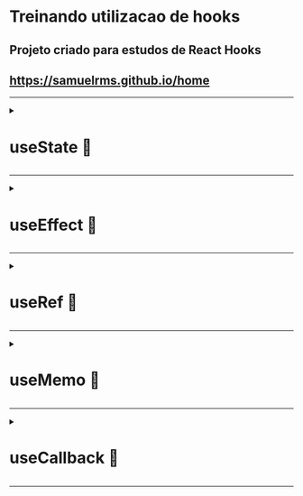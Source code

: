 # Treinando utilizacao de hooks
## Projeto criado para estudos de React Hooks
## https://samuelrms.github.io/home

---
<details>

  <summary>
    
   # useState 🚀
  
  </summary>

### Estrutura base:

```
const [seuState, setSeuState] = useState(valor do seu state)
```
Utilizamos `set` como um padrão para boas práticas, porém, você pode utilizar o nome que quiser

O useState é uma função que retorna uma Array com 2 valores. O primeiro valor guarda o dado do estado atual, pode ser qualquer tipo de dado como strings, arrays, números, boolean, null, undefined e objetos. O segundo valor é uma função que pode ser utilizada para modificarmos o estado do primeiro valor.

Quando a função de modificação do estado é ativada, todos os componentes que dependerem do estado, serão renderizados novamente e os seus filhos também. É isso que garante a reatividade de componentes funcionais no React.

Não existem limites para o uso do useState, podemos definir diversos no mesmo componente.

Podemos passar o estado e a função de modificação como propriedades para outros elementos.

Podemos passar uma função de callback para atualizar o estado. A função de callback recebe um parâmetro que representa o valor anterior e irá modificar o estado para o valor que for retonado na função.

A definição do estado inicial também pode ser feita com um callback.

### Reatividade
Não modifique o estado diretamente. Utilize sempre a função de atualização do estado, pois ela que garante a reatividade dos componentes. Sempre modifique o seu `setState` jamais o seu `state`

</details>

---

<details>

  <summary>
    
   # useEffect 🚀
  
  </summary>

### Estrutura base:

```
  useEffect(() => {
    Função a ser executada
  }, [dependência])
```

Todo componente possui um ciclo de vida. Os principais momentos acontecem quando o componente é renderizado, atualizado ou destruído. Com o React.useEffect() podemos definir um callback que irá ser executado durante certos momentos do ciclo de vida do componente.

### Array de Dependências
No useEffect podemos definir dois argumentos, o primeiro é a função de callback que será executada, o segundo é uma array com uma lista de dependências. A lista de dependências serve para informarmos quando o efeito deve ocorrer.

Se utilizarmos o valor de um hook ou propriedade dentro de um efeito, ele irá indicar a necessidade de definirmos o mesmo como uma dependência na array.

O useEffect será especialmente utilizado quando precisamos definir um efeito que deve ocorrer uma vez apenas, como o get de dados no servidor por exemplo.

Podemos ter diversos useEffect no nosso código. O ideal é separarmos efeitos diferentes em useEffect diferentes.

### As vezes precisamos executar um efeito sempre que um componente for desmontado. Para isso utilizamos um callback no retorno do callback do efeito. Com a seguinte sintaxe:

```
useEffect(() => {
    função
    evento a ocorrer
    
    return () => {
      callback da função
    }
  }, [dependência])
  ```
  
  </details>
  
  ---
  
  <details>
  
  <summary>
  
  # useRef 🚀
  
  </summary>
  
  ### Estrutura base:
  
  ```
  const App = () => {
  const section = useRef();

  useEffect(() => {
    console.log(section.current);
  }, []);

  return <section ref={section}></section>;
};
```

Retorna um objeto com a propriedade current. Esse objeto pode ser utilizado para guardarmos valores que irão persistir durante todo o ciclo de vida do elemento. Geralmente usamos o mesmo para nos referirmos a um elemento do DOM, sem precisarmos utilizar o querySelector ou similar.

É comum utilizarmos em formulários, quando precisamos de uma referência do elemento para colocarmos o mesmo em foco.

O seu uso não é restrito a elementos do dom. Podemos utilizar também para guardarmos a referência de qualquer valor, como de um setTimeout por exemplo.
  
  </details>

---

<details>

<summary>

# useMemo 🚀

</summary>

### Estrutura base com exemplo de função lenta:

```
const App = () => {
  const [add, setAdd] = useState(0);
  
  const BIG_NUMBER = 10000000000;
  const DIVISOR_BY_TEN = 10
  const ZERO = 0
  
  function slowOperation() {
  let slow;
  for (let index = ZERO; index < BIG_NUMBER; index++) {
    slow = index + index / DIVISOR_BY_TEN;
  }
  return slow;
}
  
  const getTime = performance.now(); // performance.now() Pega o tempo atual onde sua aplicação está no momento
  
  const value = useMemo(() => //Utilizando o useMemo o valor dessa função será armazenado na memória
  slowOperation(),[]);
  
  // const value = slowOperation(); // Dessa maneira o valor da função não será armazenado e ela precisará ser executada novamente
  
  console.log(performance.now() - getTime);

  return <button onClick={() => setAdd(add + 1)}>{value}</button>;
};
```

Memoriza um valor, evitando a recriação do mesmo todas as vezes em que um componente for atualizado. Recebe um callback e uma array de dependências. Assim como o useEffect.

Ou seja, ele serve para casos em que você faz uma operação lenta, para retornar um valor e não ter que fazer a recriação do mesmo todas as vezes.

</details>

---

<details>

<summary>

# useCallback 🚀

</summary>

### Estrutura base:

```
const memoizedCallback = useCallback(
  () => {
    suaFunção(a, b);
  },
  [a, b],
);
```

`Retorna um callback memorizado.`

Recebe como argumentos, um callback e um array. useCallback retornará uma versão memoizada do callback que só muda se uma das entradas tiverem sido alteradas. Isto é útil quando utilizamos callbacks a fim de otimizar componentes filhos, que dependem da igualdade de referência para evitar renderizações desnecessárias (como por exemplo shouldComponentUpdate).

ou seja

Permite definirmos um callback e uma lista de dependências do callback. Esse callback só será recriado se essa lista de dependências for modificada, caso contrário ele não irá recriar o callback.

</details>

---

